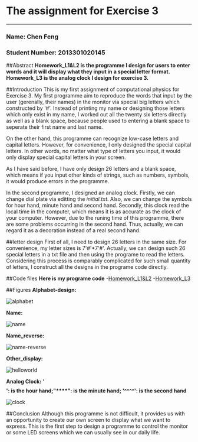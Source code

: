 # The assignment for Exercise 3
-------------------------
### Name: Chen Feng     
### Student Number: 2013301020145

##Abstract
**Homework_L1&L2 is the programme I design for users to enter words and it will display what they input in a special letter format. Homework_L3 is the analog clock I design for exercise 3.**

##Introduction
This is my first assignment of computational physics for Exercise 3. My first programme aim to reproduce the
words that input by the user (gerenally, their names) in the monitor via special big letters which constructed by '#'. 
Instead of printing my name or designing those letters which only exist in my name, I worked out all the twenty six letters 
directly as well as a blank space, because people used to entering a blank space to seperate their first name and last 
name.

On the other hand, this programme can recognize low-case letters and capital letters. However, for convenience, I only 
designed the special capital letters. In other words, no matter what type of letters you input, it would only display special
capital letters in your screen.

As I have said before, I have only design 26 letters and a blank space, which means if you input other kinds of strings, 
such as numbers, symbols, it would produce errors in the programme.

In the second programme, I designed an analog clock. Firstly, we can change dial plate via editting the *initial.txt*. Also, we can change the symbols for hour hand, minute hand and second hand.
Secondly, this clock read the local time in the computer, which means it is as accurate as the clock of your computer. However, due to the runing time of this programme, there are some problems occurring in the second hand. Thus, actually, we can regard it as a decoration instead of a real second hand.

##letter design
First of all, I need to design 26 letters in the same size. For convenience, my letter sizes is 7'#'*7'#'. Actually, we
can design such 26 special letters in a txt file and then using the programe to read the letters. Considering this process 
is comparably complicated for such small quantity of letters, I construct all the designs in the programe code directly.

##Code files
**Here is my programe code**
-[Homework_L1&L2](https://github.com/chenfeng2013301020145/computational-physics_N2013301020145/blob/master/Exercise/Homework_1%262.py)
-[Homework_L3](https://github.com/chenfeng2013301020145/computational-physics_N2013301020145/blob/master/Exercise/Homework_3.py)

##Figures
**Alphabet-design:**

![alphabet](https://raw.githubusercontent.com/chenfeng2013301020145/computational-physics_N2013301020145/master/Exercise/alphabet.png)

**Name:**

![name](https://raw.githubusercontent.com/chenfeng2013301020145/computational-physics_N2013301020145/master/Exercise/name.png)

**Name_reverse:**

![name-reverse](https://raw.githubusercontent.com/chenfeng2013301020145/computational-physics_N2013301020145/master/Exercise/name_reverse.png)

**Other_display:**

![helloworld](https://raw.githubusercontent.com/chenfeng2013301020145/computational-physics_N2013301020145/master/Exercise/hello_world.png)

**Analog Clock:**
**'$$$$': is the hour hand;"\*\*\*\*": is the minute hand; '^^^^': is the second hand**

![clock](https://raw.githubusercontent.com/chenfeng2013301020145/computational-physics_N2013301020145/master/Exercise/clock.gif)



##Conclusion
Although this programme is not difficult, it provides us with an opportunity to create our own screen to display what we
want to express. This is the first step to design a programme to control the monitor or some LED screens which we can usually
see in our daily life.



